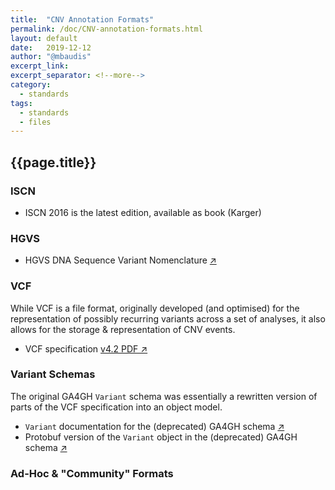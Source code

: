 ```yaml
---
title:  "CNV Annotation Formats"
permalink: /doc/CNV-annotation-formats.html
layout: default
date:   2019-12-12
author: "@mbaudis"
excerpt_link: 
excerpt_separator: <!--more-->
category:
  - standards
tags:
  - standards
  - files
---
```


## {{page.title}}

<!--more-->

### ISCN

* ISCN 2016 is the latest edition, available as book (Karger)


### HGVS

* HGVS DNA Sequence Variant Nomenclature [&nearr;](http://varnomen.hgvs.org/recommendations/DNA/)


### VCF

While VCF is a file format, originally developed (and optimised) for the 
representation of possibly recurring variants across a set of analyses, it also
allows for the storage & representation of CNV events.

* VCF specification [v4.2 PDF &nearr;](https://samtools.github.io/hts-specs/VCFv4.2.pdf)


### Variant Schemas

The original GA4GH `Variant` schema was essentially a rewritten version of parts
of the VCF specification into an object model.

* `Variant` documentation for the (deprecated) GA4GH schema [&nearr;](https://ga4gh-schemas.readthedocs.io/en/latest/schemas/variants.proto.html#protobuf.Variant)
* Protobuf version of the `Variant` object in the (deprecated) GA4GH schema [&nearr;](https://github.com/ga4gh/ga4gh-schemas/blob/master/src/main/proto/ga4gh/variants.proto#L145)



### Ad-Hoc & "Community" Formats

